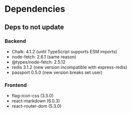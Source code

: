 # Dependencies

## Deps to not update

### Backend

- Chalk: 4.1.2 (until TypeScript supports ESM imports)
- node-fetch: 2.6.1 (same reason)
- @types/node-fetch: 2.5.12
- redis 3.1.2 (new version incompatible with express-redis)
- passport 0.5.0 (new version breaks set user)

### Frontend

- flag-icon-css (3.5.0)
- react-markdown (6.0.3)
- react-router-dom (5.3.0)